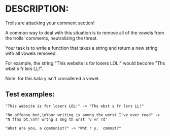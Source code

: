 # DESCRIPTION:

Trolls are attacking your comment section!

A common way to deal with this situation is to remove all of the vowels from the trolls' comments, neutralizing the threat.

Your task is to write a function that takes a string and return a new string with all vowels removed.

For example, the string "This website is for losers LOL!" would become "Ths wbst s fr lsrs LL!".

Note: for this kata y isn't considered a vowel.

## Test examples:

`"This website is for losers LOL!" -> "Ths wbst s fr lsrs LL!"`

`"No offense but,\nYour writing is among the worst I've ever read" -> "N ffns bt,\nYr wrtng s mng th wrst 'v vr rd"`

`"What are you, a communist?" -> "Wht r y,  cmmnst?"`
